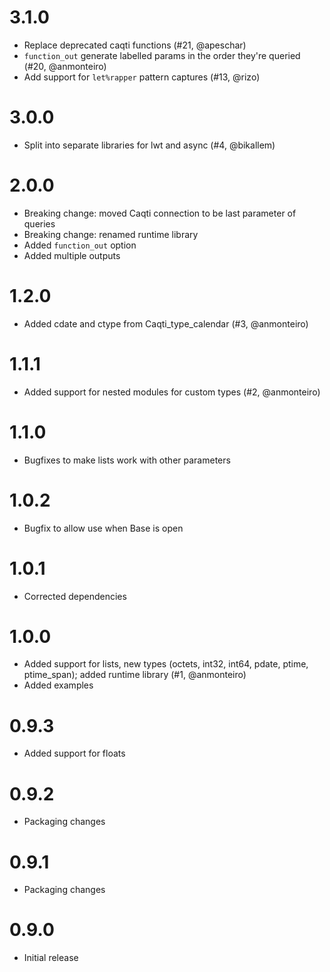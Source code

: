 # 3.1.0
- Replace deprecated caqti functions (#21, @apeschar)
- `function_out` generate labelled params in the order they're queried (#20, @anmonteiro)
- Add support for `let%rapper` pattern captures (#13, @rizo)

# 3.0.0
- Split into separate libraries for lwt and async (#4, @bikallem)

# 2.0.0
- Breaking change: moved Caqti connection to be last parameter of queries
- Breaking change: renamed runtime library
- Added `function_out` option
- Added multiple outputs

# 1.2.0
- Added cdate and ctype from Caqti\_type\_calendar (#3, @anmonteiro)

# 1.1.1
- Added support for nested modules for custom types (#2, @anmonteiro)

# 1.1.0
- Bugfixes to make lists work with other parameters

# 1.0.2
- Bugfix to allow use when Base is open

# 1.0.1
- Corrected dependencies

# 1.0.0
- Added support for lists, new types (octets, int32, int64, pdate, ptime, ptime\_span); added runtime library (#1, @anmonteiro)
- Added examples

# 0.9.3
- Added support for floats

# 0.9.2
- Packaging changes

# 0.9.1
- Packaging changes

# 0.9.0
- Initial release
